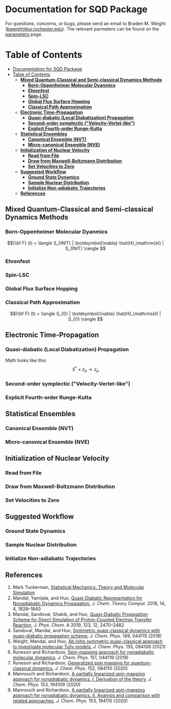 # Documentation for SQD Package

For questions, concerns, or bugs, please send an email to Braden M. Weight (<bweight@ur.rochester.edu>). The relevant parmeters can be found on the [parameters][PARAMETERS] page.

[PARAMETERS]: <https://bradenmweight.github.io/SQD/read.html?filename=Parameters.md>

# Table of Contents
- [Documentation for SQD Package](#documentation-for-sqd-package)
- [Table of Contents](#table-of-contents)
  - [**Mixed Quantum-Classical and Semi-classical Dynamics Methods**](#mixed-quantum-classical-and-semi-classical-dynamics-methods)
    - [**Born-Oppenheimer Molecular Dyanmics**](#born-oppenheimer-molecular-dyanmics)
    - [**Ehrenfest**](#ehrenfest)
    - [**Spin-LSC**](#spin-lsc)
    - [**Global Flux Surface Hopping**](#global-flux-surface-hopping)
    - [**Classical Path Approximation**](#classical-path-approximation)
  - [**Electronic Time-Propagation**](#electronic-time-propagation)
    - [**Quasi-diabatic (Local Diabatization) Propagation**](#quasi-diabatic-local-diabatization-propagation)
    - [**Second-order symplectic ("Velocity-Verlet-like")**](#second-order-symplectic-velocity-verlet-like)
    - [**Explicit Fourth-order Runge-Kutta**](#explicit-fourth-order-runge-kutta)
  - [**Statistical Ensembles**](#statistical-ensembles)
    - [**Canonical Ensemble (NVT)**](#canonical-ensemble-nvt)
    - [**Micro-canonical Ensemble (NVE)**](#micro-canonical-ensemble-nve)
  - [**Initialization of Nuclear Velocity**](#initialization-of-nuclear-velocity)
    - [**Read from File**](#read-from-file)
    - [**Draw from Maxwell-Boltzmann Distribution**](#draw-from-maxwell-boltzmann-distribution)
    - [**Set Velocities to Zero**](#set-velocities-to-zero)
  - [**Suggested Workflow**](#suggested-workflow)
    - [**Ground State Dynamics**](#ground-state-dynamics)
    - [**Sample Nuclear Distribution**](#sample-nuclear-distribution)
    - [**Initialize Non-adiabatic Trajectories**](#initialize-non-adiabatic-trajectories)
  - [**References**](#references)

## **Mixed Quantum-Classical and Semi-classical Dynamics Methods**
### **Born-Oppenheimer Molecular Dyanmics**
$${\bf F} (t) = \langle S_{INIT} | \boldsymbol{\nabla} \hat{H}_\mathrm{el} | S_{INIT} \rangle $$
### **Ehrenfest**
### **Spin-LSC**
### **Global Flux Surface Hopping**
### **Classical Path Approximation**
$${\bf F} (t) = \langle S_{0} | \boldsymbol{\nabla} \hat{H}_\mathrm{el} | S_{0} \rangle $$
## **Electronic Time-Propagation**
### **Quasi-diabatic (Local Diabatization) Propagation**
Math looks like this: 
$$S^{\dag} \times z_{\mu} \rightarrow z_{\mu}$$ 
### **Second-order symplectic ("Velocity-Verlet-like")**
### **Explicit Fourth-order Runge-Kutta**
## **Statistical Ensembles**
### **Canonical Ensemble (NVT)**
### **Micro-canonical Ensemble (NVE)**
## **Initialization of Nuclear Velocity**
### **Read from File**
### **Draw from Maxwell-Boltzmann Distribution**
### **Set Velocities to Zero**
## **Suggested Workflow**
### **Ground State Dynamics**
### **Sample Nuclear Distribution**
### **Initialize Non-adiabatic Trajectories**
## **References**
1. Mark Tuckerman, [Statistical Mechanics: Theory and Molecular Simulation](https://books.google.com/books?id=Lo3Jqc0pgrcC)
2. Mandal, Yamijala, and Huo, [Quasi-Diabatic Representation for Nonadiabatic Dynamics Propagation](https://pubs.acs.org/doi/10.1021/acs.jctc.7b01178), *J. Chem. Theory Comput.* 2018, 14, 4, 1828–1840 
3. Mandal, Sandoval, Shakib, and Huo, [Quasi-Diabatic Propagation Scheme for Direct Simulation of Proton-Coupled Electron Transfer Reaction](https://pubs.acs.org/doi/10.1021/acs.jpca.9b00077), *J. Phys. Chem. A* 2019, 123, 12, 2470–2482
4. Sandoval, Mandal, and Huo, [Symmetric quasi-classical dynamics with quasi-diabatic propagation scheme](https://aip.scitation.org/doi/full/10.1063/1.5036787), *J. Chem. Phys.* 149, 044115 (2018)
5. Weight, Mandal, and Huo, [Ab initio symmetric quasi-classical approach to investigate molecular Tully models](https://aip.scitation.org/doi/10.1063/5.0061934), *J. Chem. Phys.* 155, 084106 (2021)
6. Runeson and Richardson, [Spin-mapping approach for nonadiabatic molecular dynamics](https://aip.scitation.org/doi/10.1063/1.5100506), *J. Chem. Phys.* 151, 044119 (2019)
7. Runeson and Richardson, [Generalized spin mapping for quantum-classical dynamics](https://aip.scitation.org/doi/full/10.1063/1.5143412), *J. Chem. Phys.* 152, 084110 (2020)
8. Mannouch and Richardson, [A partially linearized spin-mapping approach for nonadiabatic dynamics. I. Derivation of the theory](https://aip.scitation.org/doi/full/10.1063/5.0031168), *J. Chem. Phys.* 153, 194109 (2020)
9.  Mannouch and Richardson, [A partially linearized spin-mapping approach for nonadiabatic dynamics. II. Analysis and comparison with related approaches](https://aip.scitation.org/doi/full/10.1063/5.0031173), *J. Chem. Phys.* 153, 194110 (2020)